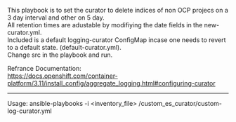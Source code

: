 This playbook is to set the curator to delete indices of non OCP projecs on a 3 day interval and other on 5 day.  
All retention times are adustable by modifiying the date fields in the new-curator.yml.  
Included is a default logging-curator ConfigMap incase one needs to revert to a default state. (default-curator.yml).  
Change src in the playbook and run.  

Refrance Documentation:  
https://docs.openshift.com/container-platform/3.11/install_config/aggregate_logging.html#configuring-curator  


---
Usage:
ansible-playbooks -i <inventory_file> <path to playbook>/custom_es_curator/custom-log-curator.yml
